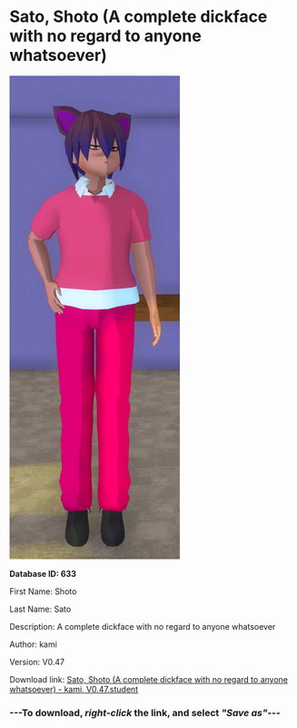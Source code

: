 # Sato, Shoto (A complete dickface with no regard to anyone whatsoever)

<img src="https://raw.githubusercontent.com/Arbiter1223/Daigaku-Gurashi-Custom-Students/master/Students/Files/Sato%2C%20Shoto%20(A%20complete%20dickface%20with%20no%20regard%20to%20anyone%20whatsoever).png" title="Sato, Shoto (A complete dickface with no regard to anyone whatsoever) - kami, V0.47">

**Database ID: 633**

First Name: Shoto

Last Name: Sato

Description: A complete dickface with no regard to anyone whatsoever

Author: kami

Version: V0.47

Download link: <a href="https://raw.githubusercontent.com/Arbiter1223/Daigaku-Gurashi-Custom-Students/master/Students/Files/Sato%2C%20Shoto%20(A%20complete%20dickface%20with%20no%20regard%20to%20anyone%20whatsoever)%20-%20kami%2C%20V0.47.student">Sato, Shoto (A complete dickface with no regard to anyone whatsoever) - kami, V0.47.student</a>

### ---**To download, _right-click_ the link, and select _"Save as"_**---

